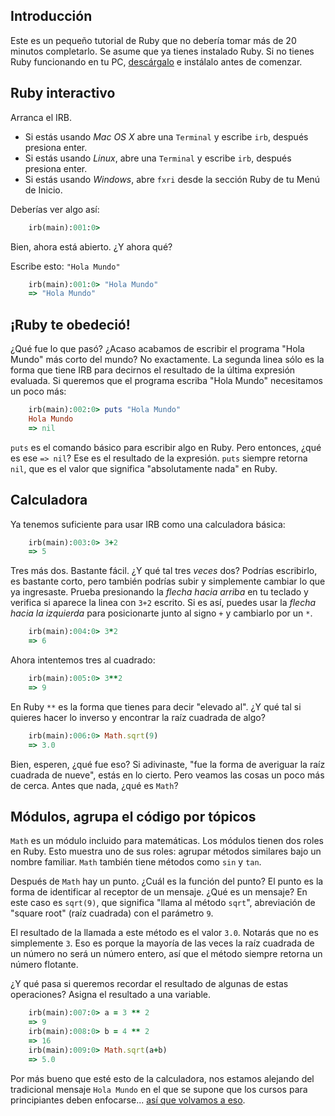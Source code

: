 
## Introducción

Este es un pequeño tutorial de Ruby que no debería tomar más de 20 minutos
completarlo. Se asume que ya tienes instalado Ruby. Si no tienes Ruby
funcionando en tu PC, [descárgalo](/es/downloads) e instálalo antes de
comenzar.

## Ruby interactivo

Arranca el IRB.

* Si estás usando *Mac OS X* abre una `Terminal` y escribe `irb`, después presiona enter.
* Si estás usando *Linux*, abre una `Terminal` y escribe `irb`, después presiona enter.
* Si estás usando *Windows*, abre `fxri` desde la sección Ruby de tu Menú de Inicio.

Deberías ver algo así:

``` ruby
    irb(main):001:0>
```

Bien, ahora está abierto. ¿Y ahora qué?

Escribe esto: `"Hola Mundo"`

``` ruby
    irb(main):001:0> "Hola Mundo"
    => "Hola Mundo"
```

## ¡Ruby te obedeció!

¿Qué fue lo que pasó? ¿Acaso acabamos de escribir el programa "Hola Mundo" más
corto del mundo? No exactamente. La segunda linea sólo es la forma que tiene
IRB para decirnos el resultado de la última expresión evaluada. Si queremos que
el programa escriba "Hola Mundo" necesitamos un poco más:

``` ruby
    irb(main):002:0> puts "Hola Mundo"
    Hola Mundo
    => nil
```

`puts` es el comando básico para escribir algo en Ruby.  Pero entonces, ¿qué es
ese `=> nil`? Ese es el resultado de la expresión. `puts` siempre retorna
`nil`, que es el valor que significa "absolutamente nada" en Ruby.

## Calculadora

Ya tenemos suficiente para usar IRB como una calculadora básica:

``` ruby
    irb(main):003:0> 3+2
    => 5
```

Tres más dos. Bastante fácil. ¿Y qué tal tres _veces_ dos? Podrías escribirlo,
es bastante corto, pero también podrías subir y simplemente cambiar lo que ya
ingresaste. Prueba presionando la *flecha hacia arriba* en tu teclado y
verifica si aparece la linea con `3+2` escrito. Si es así, puedes usar la
*flecha hacia la izquierda* para posicionarte junto al signo `+` y cambiarlo
por un `*`.

``` ruby
    irb(main):004:0> 3*2
    => 6
```

Ahora intentemos tres al cuadrado:

``` ruby
    irb(main):005:0> 3**2
    => 9
```

En Ruby `**` es la forma que tienes para decir "elevado al". ¿Y qué tal si
quieres hacer lo inverso y encontrar la raíz cuadrada de algo?

``` ruby
    irb(main):006:0> Math.sqrt(9)
    => 3.0
```

Bien, esperen, ¿qué fue eso? Si adivinaste, "fue la forma de averiguar la raíz
cuadrada de nueve", estás en lo cierto. Pero veamos las cosas un poco más de
cerca. Antes que nada, ¿qué es `Math`?

## Módulos, agrupa el código por tópicos

`Math` es un módulo incluido para matemáticas. Los módulos tienen dos roles en
Ruby. Esto muestra uno de sus roles: agrupar métodos similares bajo un nombre
familiar. `Math` también tiene métodos como `sin` y `tan`.

Después de `Math` hay un punto. ¿Cuál es la función del punto? El punto es la
forma de identificar al receptor de un mensaje. ¿Qué es un mensaje? En este
caso es `sqrt(9)`, que significa "llama al método `sqrt`", abreviación de
"square root" (raíz cuadrada) con el parámetro `9`.

El resultado de la llamada a este método es el valor `3.0`. Notarás que no es
simplemente `3`. Eso es porque la mayoría de las veces la raíz cuadrada de un
número no será un número entero, así que el método siempre retorna un número
flotante.

¿Y qué pasa si queremos recordar el resultado de algunas de estas operaciones?
Asigna el resultado a una variable.

``` ruby
    irb(main):007:0> a = 3 ** 2
    => 9
    irb(main):008:0> b = 4 ** 2
    => 16
    irb(main):009:0> Math.sqrt(a+b)
    => 5.0
```

Por más bueno que esté esto de la calculadora, nos estamos alejando del
tradicional mensaje `Hola Mundo` en el que se supone que los cursos para
principiantes deben enfocarse... [así que volvamos a eso](/es/documentation/quickstart/2).
